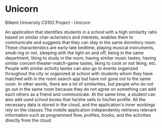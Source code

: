 # Unicorn
Bilkent University CS102 Project - Unicorn


An application that identifies students in a school with a high similarity ratio based on similar char-acteristics and interests, enables them to communicate and suggests that they can stay in the same dormitory room.
These characteristics are early-late bedtime, playing musical instruments, smok-ing or not, sleeping with the light on and off, being in the same department, liking to study in the room, having similar music tastes, having similar concert-theater-match-game tastes, liking to cook or not liking, etc. 
People with similar activity tastes can also go to events organized throughout the city or organized at school with students whom they have matched with in the room search app but have not gone out to the same room. 
In other words, there are a lot of similarities, but people who do not go out in the same room because they do not agree on something can add each others as a friend and communicate. 
At the same time, a student can also add used school books that he/she sells to his/her profile.
All the necessary data is stored in the cloud, and the application's inner workings rely on the classes
The mobile application independently retrieves relevant information such as programmed flow, profiles, books, and the activities directly from the cloud. 
